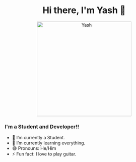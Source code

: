 

<div align="center">
   <h1>Hi there, I'm Yash 👋</h1>  
</div>

<div align="center">
  <img src="https://raw.githubusercontent.com/abhisheknaiidu/abhisheknaiidu/master/code.gif" alt="Yash" width="300"/>
</div>


### I'm a Student and Developer!!
- 🔭 I’m currently a Student.
- 🌱 I’m currently learning everything.
- 😄 Pronouns: He/Him
- ⚡ Fun fact: I love to play guitar.

<!--
**Yash-23/Yash-23** is a ✨ _special_ ✨ repository because its `README.md` (this file) appears on your GitHub profile.

Here are some ideas to get you started:


- 👯 I’m looking to collaborate on ...
- 🤔 I’m looking for help with ...
- 💬 Ask me about ...
- 📫 How to reach me: ...

-->
